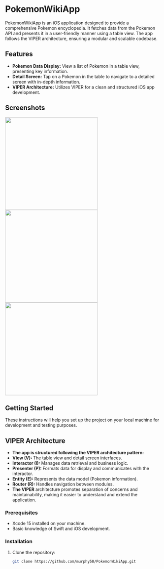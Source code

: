 # PokemonWikiApp

PokemonWikiApp is an iOS application designed to provide a comprehensive Pokemon encyclopedia. It fetches data from the Pokemon API and presents it in a user-friendly manner using a table view. The app follows the VIPER architecture, ensuring a modular and scalable codebase.

## Features

- **Pokemon Data Display:** View a list of Pokemon in a table view, presenting key information.
- **Detail Screen:** Tap on a Pokemon in the table to navigate to a detailed screen with in-depth information.
- **VIPER Architecture:** Utilizes VIPER for a clean and structured iOS app development.

## Screenshots

<img src="https://github.com/murphy50/PokemonWikiApp/assets/80280986/4830367f-c48e-4bea-962f-c7c238e0e50b" width="300">
<img src="https://github.com/murphy50/PokemonWikiApp/assets/80280986/f0fb9cef-e308-41db-bb3c-d25e8377812e" width="300">
<img src="https://github.com/murphy50/PokemonWikiApp/assets/80280986/53b98b6d-61a2-48b8-9c74-2b62bd757e15)" width="300">

## Getting Started

These instructions will help you set up the project on your local machine for development and testing purposes.

## VIPER Architecture

- **The app is structured following the VIPER architecture pattern:** 
- **View (V):**  The table view and detail screen interfaces.
- **Interactor (I):**  Manages data retrieval and business logic.
- **Presenter (P):**  Formats data for display and communicates with the interactor.
- **Entity (E):**  Represents the data model (Pokemon information).
- **Router (R):**  Handles navigation between modules.
- **The VIPER**  architecture promotes separation of concerns and maintainability, making it easier to understand and extend the application.

### Prerequisites

- Xcode 15 installed on your machine.
- Basic knowledge of Swift and iOS development.

### Installation

1. Clone the repository:


   ```bash
   git clone https://github.com/murphy50/PokemonWikiApp.git
